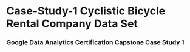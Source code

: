 # Case-Study-1 Cyclistic Bicycle Rental Company Data Set
### Google Data Analytics Certification Capstone Case Study 1
